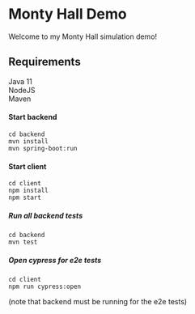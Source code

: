 # Monty Hall Demo

Welcome to my Monty Hall simulation demo!

## Requirements ##
Java 11  
NodeJS  
Maven

#### Start backend ####
	cd backend  
	mvn install  
	mvn spring-boot:run  

#### Start client ####
	cd client  
	npm install  
	npm start  

##### Run all backend tests #####
	cd backend
	mvn test

##### Open cypress for e2e tests #####
	cd client
	npm run cypress:open
(note that backend must be running for the e2e tests)
